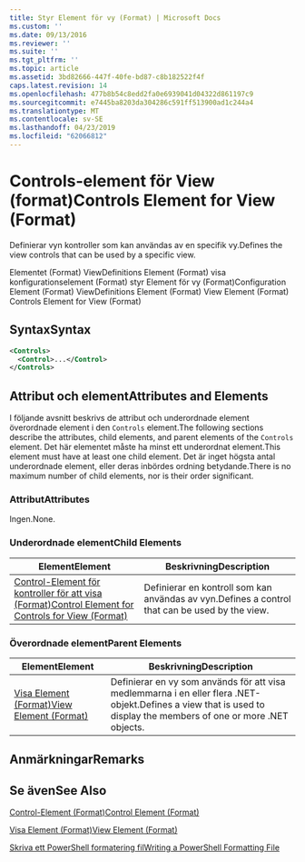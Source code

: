 ```yaml
---
title: Styr Element för vy (Format) | Microsoft Docs
ms.custom: ''
ms.date: 09/13/2016
ms.reviewer: ''
ms.suite: ''
ms.tgt_pltfrm: ''
ms.topic: article
ms.assetid: 3bd82666-447f-40fe-bd87-c8b182522f4f
caps.latest.revision: 14
ms.openlocfilehash: 477b8b54c8edd2fa0e6939041d04322d861197c9
ms.sourcegitcommit: e7445ba8203da304286c591ff513900ad1c244a4
ms.translationtype: MT
ms.contentlocale: sv-SE
ms.lasthandoff: 04/23/2019
ms.locfileid: "62066812"
---
```

# <a name="controls-element-for-view-format"></a><span data-ttu-id="ce972-102">Controls-element för View (format)</span><span class="sxs-lookup"><span data-stu-id="ce972-102">Controls Element for View (Format)</span></span>

<span data-ttu-id="ce972-103">Definierar vyn kontroller som kan användas av en specifik vy.</span><span class="sxs-lookup"><span data-stu-id="ce972-103">Defines the view controls that can be used by a specific view.</span></span>

<span data-ttu-id="ce972-104">Elementet (Format) ViewDefinitions Element (Format) visa konfigurationselement (Format) styr Element för vy (Format)</span><span class="sxs-lookup"><span data-stu-id="ce972-104">Configuration Element (Format) ViewDefinitions Element (Format) View Element (Format) Controls Element for View (Format)</span></span>

## <a name="syntax"></a><span data-ttu-id="ce972-105">Syntax</span><span class="sxs-lookup"><span data-stu-id="ce972-105">Syntax</span></span>

```xml
<Controls>
  <Control>...</Control>
</Controls>
```

## <a name="attributes-and-elements"></a><span data-ttu-id="ce972-106">Attribut och element</span><span class="sxs-lookup"><span data-stu-id="ce972-106">Attributes and Elements</span></span>

<span data-ttu-id="ce972-107">I följande avsnitt beskrivs de attribut och underordnade element överordnade element i den `Controls` element.</span><span class="sxs-lookup"><span data-stu-id="ce972-107">The following sections describe the attributes, child elements, and parent elements of the `Controls` element.</span></span> <span data-ttu-id="ce972-108">Det här elementet måste ha minst ett underordnat element.</span><span class="sxs-lookup"><span data-stu-id="ce972-108">This element must have at least one child element.</span></span> <span data-ttu-id="ce972-109">Det är inget högsta antal underordnade element, eller deras inbördes ordning betydande.</span><span class="sxs-lookup"><span data-stu-id="ce972-109">There is no maximum number of child elements, nor is their order significant.</span></span>

### <a name="attributes"></a><span data-ttu-id="ce972-110">Attribut</span><span class="sxs-lookup"><span data-stu-id="ce972-110">Attributes</span></span>

<span data-ttu-id="ce972-111">Ingen.</span><span class="sxs-lookup"><span data-stu-id="ce972-111">None.</span></span>

### <a name="child-elements"></a><span data-ttu-id="ce972-112">Underordnade element</span><span class="sxs-lookup"><span data-stu-id="ce972-112">Child Elements</span></span>

|<span data-ttu-id="ce972-113">Element</span><span class="sxs-lookup"><span data-stu-id="ce972-113">Element</span></span>|<span data-ttu-id="ce972-114">Beskrivning</span><span class="sxs-lookup"><span data-stu-id="ce972-114">Description</span></span>|
|-------------|-----------------|
|[<span data-ttu-id="ce972-115">Control-Element för kontroller för att visa (Format)</span><span class="sxs-lookup"><span data-stu-id="ce972-115">Control Element for Controls for View (Format)</span></span>](./control-element-for-controls-for-view-format.md)|<span data-ttu-id="ce972-116">Definierar en kontroll som kan användas av vyn.</span><span class="sxs-lookup"><span data-stu-id="ce972-116">Defines a control that can be used by the view.</span></span>|

### <a name="parent-elements"></a><span data-ttu-id="ce972-117">Överordnade element</span><span class="sxs-lookup"><span data-stu-id="ce972-117">Parent Elements</span></span>

|<span data-ttu-id="ce972-118">Element</span><span class="sxs-lookup"><span data-stu-id="ce972-118">Element</span></span>|<span data-ttu-id="ce972-119">Beskrivning</span><span class="sxs-lookup"><span data-stu-id="ce972-119">Description</span></span>|
|-------------|-----------------|
|[<span data-ttu-id="ce972-120">Visa Element (Format)</span><span class="sxs-lookup"><span data-stu-id="ce972-120">View Element (Format)</span></span>](./view-element-format.md)|<span data-ttu-id="ce972-121">Definierar en vy som används för att visa medlemmarna i en eller flera .NET-objekt.</span><span class="sxs-lookup"><span data-stu-id="ce972-121">Defines a view that is used to display the members of one or more .NET objects.</span></span>|

## <a name="remarks"></a><span data-ttu-id="ce972-122">Anmärkningar</span><span class="sxs-lookup"><span data-stu-id="ce972-122">Remarks</span></span>

## <a name="see-also"></a><span data-ttu-id="ce972-123">Se även</span><span class="sxs-lookup"><span data-stu-id="ce972-123">See Also</span></span>

[<span data-ttu-id="ce972-124">Control-Element (Format)</span><span class="sxs-lookup"><span data-stu-id="ce972-124">Control Element (Format)</span></span>](./control-element-for-controls-for-view-format.md)

[<span data-ttu-id="ce972-125">Visa Element (Format)</span><span class="sxs-lookup"><span data-stu-id="ce972-125">View Element (Format)</span></span>](./view-element-format.md)

[<span data-ttu-id="ce972-126">Skriva ett PowerShell formatering fil</span><span class="sxs-lookup"><span data-stu-id="ce972-126">Writing a PowerShell Formatting File</span></span>](./writing-a-powershell-formatting-file.md)
